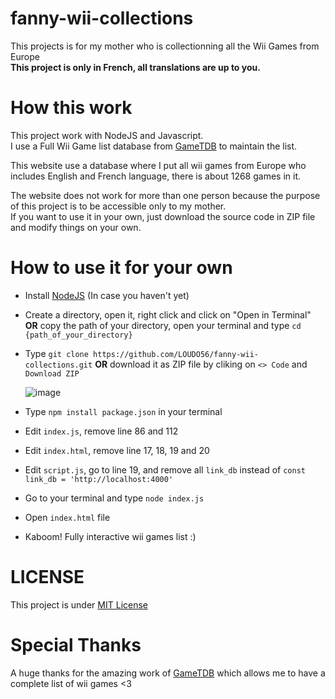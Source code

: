 # fanny-wii-collections
This projects is for my mother who is collectionning all the Wii Games from Europe<br/>
**This project is only in French, all translations are up to you.**

# How this work

This project work with NodeJS and Javascript.<br/>
I use a Full Wii Game list database from <a href="https://www.gametdb.com">GameTDB</a> to maintain the list.<br/>

This website use a database where I put all wii games from Europe who includes English and French language, there is about 1268 games in it.<br/>

The website does not work for more than one person because the purpose of this project is to be accessible only to my mother.<br/>
If you want to use it in your own, just download the source code in ZIP file and modify things on your own.<br/>

# How to use it for your own

- Install [NodeJS](https://nodejs.org/fr) (In case you haven't yet)
- Create a directory, open it, right click and click on "Open in Terminal" **OR** copy the path of your directory, open your terminal and type `cd {path_of_your_directory}`
- Type `git clone https://github.com/LOUDO56/fanny-wii-collections.git` **OR** download it as ZIP file by cliking on `<> Code` and `Download ZIP`

  
  ![image](https://github.com/LOUDO56/fanny-wii-collections/assets/117168736/454327ad-c0b4-420f-9f43-a13606a9d75e)
  
- Type `npm install package.json` in your terminal
- Edit `index.js`, remove line 86 and 112
- Edit `index.html`, remove line 17, 18, 19 and 20
- Edit `script.js`, go to line 19, and remove all `link_db` instead of `const link_db = 'http://localhost:4000'`
- Go to your terminal and type `node index.js`
- Open `index.html` file
- Kaboom! Fully interactive wii games list :)


# LICENSE

This project is under [MIT License](https://github.com/LOUDO56/fanny-wii-collections/blob/main/LICENSE)

# Special Thanks

A huge thanks for the amazing work of <a href="https://www.gametdb.com">GameTDB</a> which allows me to have a complete list of wii games <3 

